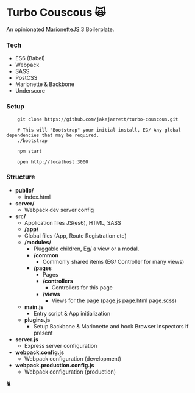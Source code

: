 # Turbo Couscous :scream_cat:
An opinionated [MarionetteJS 3](http://http://marionettejs.com/) Boilerplate.

### Tech
- ES6 (Babel)
- Webpack
- SASS
- PostCSS
- Marionette & Backbone
- Underscore

### Setup
```
    git clone https://github.com/jakejarrett/turbo-couscous.git
    
    # This will "Bootstrap" your initial install, EG/ Any global dependencies that may be required.
    ./bootstrap
    
    npm start
    
    open http://localhost:3000
```

### Structure
- **public/**
    - index.html
- **server/**
    - Webpack dev server config
- **src/**
    - Application files JS(es6), HTML, SASS
    - **/app/**
    - Global files (App, Route Registration etc)
    - **/modules/**
        - Pluggable children, Eg/ a view or a modal.
        - **/common**
            - Commonly shared items (EG/ Controller for many views)
        - **/pages**
            - Pages
            - **/controllers**
                - Controllers for this page
            - **/views**
                - Views for the page (page.js page.html page.scss)
    - **main.js**
        - Entry script & App initialization
    - **plugins.js**
        - Setup Backbone & Marionette and hook Browser Inspectors if present
- **server.js**
    - Express server configuration
- **webpack.config.js**
    - Webpack configuration (development)
- **webpack.production.config.js**
    - Webpack configuration (production)

:cat2: 